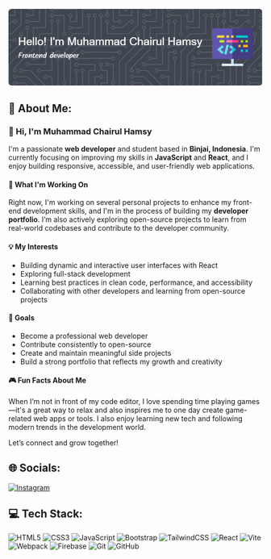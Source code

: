 ![Muhammad Chairul Hamsy](./img/github-header-img-1.png)

## 💫 About Me:
### 👋 Hi, I'm Muhammad Chairul Hamsy

I'm a passionate **web developer** and student based in **Binjai, Indonesia**. I'm currently focusing on improving my skills in **JavaScript** and **React**, and I enjoy building responsive, accessible, and user-friendly web applications.

#### 🚀 What I'm Working On
Right now, I'm working on several personal projects to enhance my front-end development skills, and I'm in the process of building my **developer portfolio**. I’m also actively exploring open-source projects to learn from real-world codebases and contribute to the developer community.

#### 💡 My Interests
- Building dynamic and interactive user interfaces with React
- Exploring full-stack development
- Learning best practices in clean code, performance, and accessibility
- Collaborating with other developers and learning from open-source projects

#### 🎯 Goals
- Become a professional web developer
- Contribute consistently to open-source
- Create and maintain meaningful side projects
- Build a strong portfolio that reflects my growth and creativity

#### 🎮 Fun Facts About Me
When I’m not in front of my code editor, I love spending time playing games—it's a great way to relax and also inspires me to one day create game-related web apps or tools. I also enjoy learning new tech and following modern trends in the development world.

Let’s connect and grow together!



## 🌐 Socials:
[![Instagram](https://img.shields.io/badge/Instagram-%23E4405F.svg?logo=Instagram&logoColor=white)](https://instagram.com/hamsydev)

## 💻 Tech Stack:
![HTML5](https://img.shields.io/badge/html5-%23E34F26.svg?style=for-the-badge&logo=html5&logoColor=white) ![CSS3](https://img.shields.io/badge/css3-%231572B6.svg?style=for-the-badge&logo=css3&logoColor=white) ![JavaScript](https://img.shields.io/badge/javascript-%23323330.svg?style=for-the-badge&logo=javascript&logoColor=%23F7DF1E) ![Bootstrap](https://img.shields.io/badge/bootstrap-%238511FA.svg?style=for-the-badge&logo=bootstrap&logoColor=white) ![TailwindCSS](https://img.shields.io/badge/tailwindcss-%2338B2AC.svg?style=for-the-badge&logo=tailwind-css&logoColor=white) ![React](https://img.shields.io/badge/react-%2320232a.svg?style=for-the-badge&logo=react&logoColor=%2361DAFB) ![Vite](https://img.shields.io/badge/vite-%23646CFF.svg?style=for-the-badge&logo=vite&logoColor=white) ![Webpack](https://img.shields.io/badge/webpack-%238DD6F9.svg?style=for-the-badge&logo=webpack&logoColor=black) ![Firebase](https://img.shields.io/badge/firebase-a08021?style=for-the-badge&logo=firebase&logoColor=ffcd34) ![Git](https://img.shields.io/badge/git-%23F05033.svg?style=for-the-badge&logo=git&logoColor=white) ![GitHub](https://img.shields.io/badge/github-%23121011.svg?style=for-the-badge&logo=github&logoColor=white)

<!-- <h2 align="left">Play games with me</h2> -->

###
<!-- 
<picture>
  <source media="(prefers-color-scheme: dark)" srcset="https://raw.githubusercontent.com/MuhammadChairulHamsy/MuhammadChairulHamsy/output/pacman-contribution-graph-dark.svg">
  <source media="(prefers-color-scheme: light)" srcset="https://raw.githubusercontent.com/MuhammadChairulHamsy/MuhammadChairulHamsy/output/pacman-contribution-graph.svg">
  <img alt="pacman contribution graph" src="https://raw.githubusercontent.com/MuhammadChairulHamsy/MuhammadChairulHamsy/output/pacman-contribution-graph.svg">
</picture> -->

###
